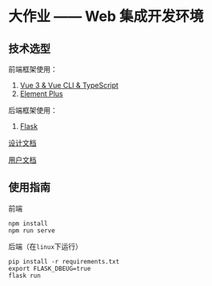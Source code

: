 # 大作业 —— Web 集成开发环境

## 技术选型

前端框架使用：

1. [Vue 3 & Vue CLI & TypeScript](https://cli.vuejs.org/zh/index.html)
2. [Element Plus](https://element-plus.org/zh-CN/#/zh-CN)

后端框架使用：

1. [Flask](https://flask.palletsprojects.com/en/2.1.x/)

[设计文档 ](https://github.com/chrisT-T/Web_project/wiki/设计文档)

[用户文档 ](https://github.com/chrisT-T/Web_project/wiki/用户文档)

## 使用指南

前端

```
npm install
npm run serve
```

后端（在`linux`下运行）

```
pip install -r requirements.txt
export FLASK_DBEUG=true
flask run
```

